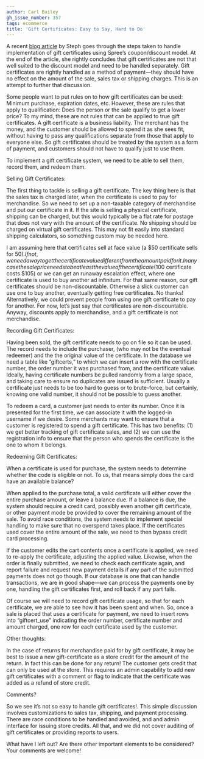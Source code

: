 ```yaml
---
author: Carl Bailey
gh_issue_number: 357
tags: ecommerce
title: 'Gift Certificates: Easy to Say, Hard to Do'
---
```




A recent [blog article](/blog/2010/07/29/spree-gift-certificates-and-coupons) by Steph goes through the steps taken to handle implementation of gift certificates using Spree’s coupon/discount model. At the end of the article, she rightly concludes that gift certificates are not that well suited to the discount model and need to be handled separately. Gift certificates are rightly handled as a method of payment—​they should have no effect on the amount of the sale, sales tax or shipping charges. This is an attempt to further that discussion.

Some people want to put rules on to how gift certificates can be used: Minimum purchase, expiration dates, etc. However, these are rules that apply to qualification: Does the person or the sale qualify to get a lower price? To my mind, these are not rules that can be applied to true gift certificates. A gift certificate is a business liability. The merchant has the money, and the customer should be allowed to spend it as she sees fit, without having to pass any qualifications separate from those that apply to everyone else. So gift certificates should be treated by the system as a form of payment, and customers should not have to qualify just to use them.

To implement a gift certificate system, we need to be able to sell them, record them, and redeem them.

Selling Gift Certificates:

The first thing to tackle is selling a gift certificate. The key thing here is that the sales tax is charged later, when the certificate is used to pay for merchandise. So we need to set up a non-taxable category of merchandise and put our certificate in it. If the site is selling a physical certificate, shipping can be charged, but this would typically be a flat rate for postage that does not vary with the amount of the certificate. No shipping should be charged on virtual gift certificates. This may not fit easily into standard shipping calculators, so something custom may be needed here.

I am assuming here that certificates sell at face value (a $50 certificate sells for $50). If not, we need a way to get the certificate value different from the amount paid for it. In any case the sale price needs to be at least the value of the certificate ($100 certificate costs $105) or we can get an runaway escalation effect, where one certificate is used to buy another ad infinitum. For that same reason, our gift certificates should be non-discountable. Otherwise a slick customer can use one to buy another, eventually getting free certificates. No thanks! Alternatively, we could prevent people from using one gift certificate to pay for another. For now, let’s just say that certificates are non-discountable. Anyway, discounts apply to merchandise, and a gift certificate is not merchandise.

Recording Gift Certificates:

Having been sold, the gift certificate needs to go on file so it can be used. The record needs to include the purchaser, (who may not be the eventual redeemer) and the the original value of the certificate. In the database we need a table like “giftcerts,” to which we can insert a row with the certificate number, the order number it was purchased from, and the certificate value. Ideally, having certificate numbers be pulled randomly from a large space, and taking care to ensure no duplicates are issued is sufficient. Usually a certificate just needs to be too hard to guess or to brute-force, but certainly, knowing one valid number, it should not be possible to guess another.

To redeem a card, a customer just needs to enter its number. Once it is presented for the first time, we can associate it with the logged-in username if we desire. Some merchants may want to ensure that a customer is registered to spend a gift certificate. This has two benefits: (1) we get better tracking of gift certificate sales, and (2) we can use the registration info to ensure that the person who spends the certificate is the one to whom it belongs.

Redeeming Gift Certificates:

When a certificate is used for purchase, the system needs to determine whether the code is eligible or not. To us, that means simply does the card have an available balance?

When applied to the purchase total, a valid certificate will either cover the entire purchase amount, or leave a balance due. If a balance is due, the system should require a credit card, possibly even another gift certificate, or other payment mode be provided to cover the remaining amount of the sale. To avoid race conditions, the system needs to implement special handling to make sure that no overspend takes place. If the certificates used cover the entire amount of the sale, we need to then bypass credit card processing.

If the customer edits the cart contents once a certificate is applied, we need to re-apply the certificate, adjusting the applied value. Likewise, when the order is finally submitted, we need to check each certificate again, and report failure and request new payment details if any part of the submitted payments does not go though. If our database is one that can handle transactions, we are in good shape—​we can process the payments one by one, handling the gift certificates first, and roll back if any part fails.

Of course we will need to record gift certificate usage, so that for each certificate, we are able to see how it has been spent and when. So, once a sale is placed that uses a certificate for payment, we need to insert rows into “giftcert_use” indicating the order number, certificate number and amount charged, one row for each certificate used by the customer.

Other thoughts:

In the case of returns for merchandise paid for by gift certificate, it may be best to issue a new gift-certificate as a store credit for the amount of the return. In fact this can be done for any return! The customer gets credit that can only be used at the store. This requires an admin capability to add new gift certificates with a comment or flag to indicate that the certificate was added as a refund of store credit.

Comments?

So we see it’s not so easy to handle gift certificates!. This simple discussion involves customizations to sales tax, shipping, and payment processing. There are race conditions to be handled and avoided, and and admin interface for issuing store credits. All that, and we did not cover auditing of gift certificates or providing reports to users.

What have I left out? Are there other important elements to be considered? Your comments are welcome!


